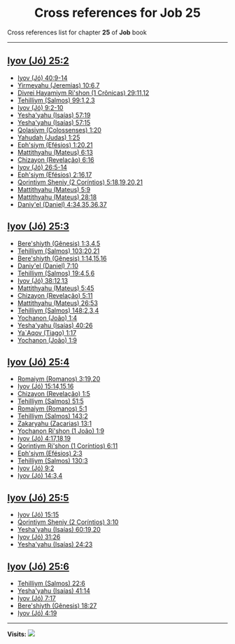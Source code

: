 <div align="center">

# Cross references for **Job 25**
</div>

Cross references list for chapter **25** of **Job** book

---

<h2 id="2"><a href="https://bible.ozzuu.com/pt_yah/Job/25#2" target="_blank">Iyov (Jó) 25:2</a></h2>

- [Iyov (Jó) 40:9-14](https://bible.ozzuu.com/pt_yah/Job/40#9)
- [Yirmeyahu (Jeremias) 10:6,7](https://bible.ozzuu.com/pt_yah/Jer/10#6)
- [Divrei Hayamiym Ri'shon (1 Crônicas) 29:11,12](https://bible.ozzuu.com/pt_yah/1Ch/29#11)
- [Tehilliym (Salmos) 99:1,2,3](https://bible.ozzuu.com/pt_yah/Psa/99#1)
- [Iyov (Jó) 9:2-10](https://bible.ozzuu.com/pt_yah/Job/9#2)
- [Yesha'yahu (Isaías) 57:19](https://bible.ozzuu.com/pt_yah/Isa/57#19)
- [Yesha'yahu (Isaías) 57:15](https://bible.ozzuu.com/pt_yah/Isa/57#15)
- [Qolasiym (Colossenses) 1:20](https://bible.ozzuu.com/pt_yah/Col/1#20)
- [Yahudah (Judas) 1:25](https://bible.ozzuu.com/pt_yah/Jde/1#25)
- [Eph'siym (Efésios) 1:20,21](https://bible.ozzuu.com/pt_yah/Eph/1#20)
- [Mattithyahu (Mateus) 6:13](https://bible.ozzuu.com/pt_yah/Mat/6#13)
- [Chizayon (Revelação) 6:16](https://bible.ozzuu.com/pt_yah/Rev/6#16)
- [Iyov (Jó) 26:5-14](https://bible.ozzuu.com/pt_yah/Job/26#5)
- [Eph'siym (Efésios) 2:16,17](https://bible.ozzuu.com/pt_yah/Eph/2#16)
- [Qorintiym Sheniy (2 Coríntios) 5:18,19,20,21](https://bible.ozzuu.com/pt_yah/2Co/5#18)
- [Mattithyahu (Mateus) 5:9](https://bible.ozzuu.com/pt_yah/Mat/5#9)
- [Mattithyahu (Mateus) 28:18](https://bible.ozzuu.com/pt_yah/Mat/28#18)
- [Daniy'el (Daniel) 4:34,35,36,37](https://bible.ozzuu.com/pt_yah/Dan/4#34)
<h2 id="3"><a href="https://bible.ozzuu.com/pt_yah/Job/25#3" target="_blank">Iyov (Jó) 25:3</a></h2>

- [Bere'shiyth (Gênesis) 1:3,4,5](https://bible.ozzuu.com/pt_yah/Gen/1#3)
- [Tehilliym (Salmos) 103:20,21](https://bible.ozzuu.com/pt_yah/Psa/103#20)
- [Bere'shiyth (Gênesis) 1:14,15,16](https://bible.ozzuu.com/pt_yah/Gen/1#14)
- [Daniy'el (Daniel) 7:10](https://bible.ozzuu.com/pt_yah/Dan/7#10)
- [Tehilliym (Salmos) 19:4,5,6](https://bible.ozzuu.com/pt_yah/Psa/19#4)
- [Iyov (Jó) 38:12,13](https://bible.ozzuu.com/pt_yah/Job/38#12)
- [Mattithyahu (Mateus) 5:45](https://bible.ozzuu.com/pt_yah/Mat/5#45)
- [Chizayon (Revelação) 5:11](https://bible.ozzuu.com/pt_yah/Rev/5#11)
- [Mattithyahu (Mateus) 26:53](https://bible.ozzuu.com/pt_yah/Mat/26#53)
- [Tehilliym (Salmos) 148:2,3,4](https://bible.ozzuu.com/pt_yah/Psa/148#2)
- [Yochanon (João) 1:4](https://bible.ozzuu.com/pt_yah/Joh/1#4)
- [Yesha'yahu (Isaías) 40:26](https://bible.ozzuu.com/pt_yah/Isa/40#26)
- [Ya`Aqov (Tiago) 1:17](https://bible.ozzuu.com/pt_yah/Jam/1#17)
- [Yochanon (João) 1:9](https://bible.ozzuu.com/pt_yah/Joh/1#9)
<h2 id="4"><a href="https://bible.ozzuu.com/pt_yah/Job/25#4" target="_blank">Iyov (Jó) 25:4</a></h2>

- [Romaiym (Romanos) 3:19,20](https://bible.ozzuu.com/pt_yah/Rom/3#19)
- [Iyov (Jó) 15:14,15,16](https://bible.ozzuu.com/pt_yah/Job/15#14)
- [Chizayon (Revelação) 1:5](https://bible.ozzuu.com/pt_yah/Rev/1#5)
- [Tehilliym (Salmos) 51:5](https://bible.ozzuu.com/pt_yah/Psa/51#5)
- [Romaiym (Romanos) 5:1](https://bible.ozzuu.com/pt_yah/Rom/5#1)
- [Tehilliym (Salmos) 143:2](https://bible.ozzuu.com/pt_yah/Psa/143#2)
- [Zakaryahu (Zacarias) 13:1](https://bible.ozzuu.com/pt_yah/Zec/13#1)
- [Yochanon Ri'shon (1 João) 1:9](https://bible.ozzuu.com/pt_yah/1Jo/1#9)
- [Iyov (Jó) 4:17,18,19](https://bible.ozzuu.com/pt_yah/Job/4#17)
- [Qorintiym Ri'shon (1 Coríntios) 6:11](https://bible.ozzuu.com/pt_yah/1Co/6#11)
- [Eph'siym (Efésios) 2:3](https://bible.ozzuu.com/pt_yah/Eph/2#3)
- [Tehilliym (Salmos) 130:3](https://bible.ozzuu.com/pt_yah/Psa/130#3)
- [Iyov (Jó) 9:2](https://bible.ozzuu.com/pt_yah/Job/9#2)
- [Iyov (Jó) 14:3,4](https://bible.ozzuu.com/pt_yah/Job/14#3)
<h2 id="5"><a href="https://bible.ozzuu.com/pt_yah/Job/25#5" target="_blank">Iyov (Jó) 25:5</a></h2>

- [Iyov (Jó) 15:15](https://bible.ozzuu.com/pt_yah/Job/15#15)
- [Qorintiym Sheniy (2 Coríntios) 3:10](https://bible.ozzuu.com/pt_yah/2Co/3#10)
- [Yesha'yahu (Isaías) 60:19,20](https://bible.ozzuu.com/pt_yah/Isa/60#19)
- [Iyov (Jó) 31:26](https://bible.ozzuu.com/pt_yah/Job/31#26)
- [Yesha'yahu (Isaías) 24:23](https://bible.ozzuu.com/pt_yah/Isa/24#23)
<h2 id="6"><a href="https://bible.ozzuu.com/pt_yah/Job/25#6" target="_blank">Iyov (Jó) 25:6</a></h2>

- [Tehilliym (Salmos) 22:6](https://bible.ozzuu.com/pt_yah/Psa/22#6)
- [Yesha'yahu (Isaías) 41:14](https://bible.ozzuu.com/pt_yah/Isa/41#14)
- [Iyov (Jó) 7:17](https://bible.ozzuu.com/pt_yah/Job/7#17)
- [Bere'shiyth (Gênesis) 18:27](https://bible.ozzuu.com/pt_yah/Gen/18#27)
- [Iyov (Jó) 4:19](https://bible.ozzuu.com/pt_yah/Job/4#19)


---

**Visits:**
![](https://profile-counter.glitch.me/visitCounter_crossrefs36/count.svg)
